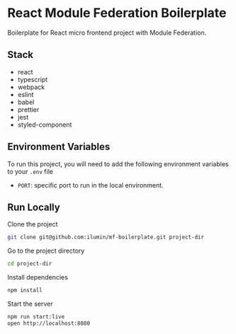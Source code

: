 # React Module Federation Boilerplate

Boilerplate for React micro frontend project with Module Federation.

## Stack

- react
- typescript
- webpack
- eslint
- babel
- prettier
- jest
- styled-component

## Environment Variables

To run this project, you will need to add the following environment variables to your `.env` file

- `PORT`: specific port to run in the local environment.

## Run Locally

Clone the project

```bash
git clone git@github.com:ilumin/mf-boilerplate.git project-dir
```

Go to the project directory

```bash
cd project-dir
```

Install dependencies

```bash
npm install
```

Start the server

```bash
npm run start:live
open http://localhost:8080
```
